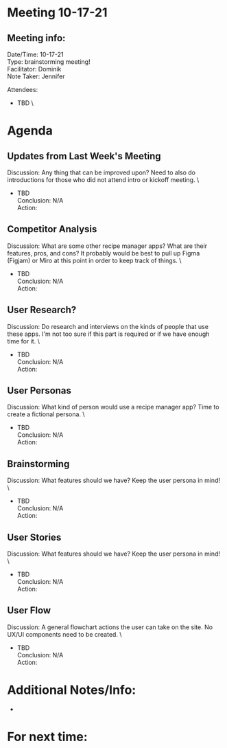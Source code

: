 # Meeting 10-17-21
## Meeting info:
Date/Time: 10-17-21\
Type: brainstorming meeting!\
Facilitator: Dominik\
Note Taker: Jennifer

Attendees:
- TBD \

# Agenda
## Updates from Last Week's Meeting
Discussion: Any thing that can be improved upon? Need to also do introductions for those who did not attend intro or kickoff meeting. \
- TBD \
Conclusion: N/A \
Action: 
## Competitor Analysis
Discussion:  What are some other recipe manager apps? What are their features, pros, and cons? It probably would be best to pull up Figma (Figjam) or Miro at this point in order to keep track of things. \
- TBD \
Conclusion: N/A \
Action: 
## User Research?
Discussion:  Do research and interviews on the kinds of people that use these apps. I'm not too sure if this part is required or if we have enough time for it. \
- TBD \
Conclusion: N/A \
Action: 
## User Personas
Discussion:  What kind of person would use a recipe manager app? Time to create a fictional persona. \
- TBD \
Conclusion: N/A \
Action: 
## Brainstorming
Discussion:  What features should we have? Keep the user persona in mind! \
- TBD \
Conclusion: N/A \
Action: 
## User Stories
Discussion:  What features should we have? Keep the user persona in mind! \
- TBD \
Conclusion: N/A \
Action: 
## User Flow
Discussion: A general flowchart actions the user can take on the site. No UX/UI components need to be created. \
- TBD \
Conclusion: N/A \
Action: 
# Additional Notes/Info:
-
# For next time:
